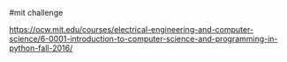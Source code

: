 #mit challenge



https://ocw.mit.edu/courses/electrical-engineering-and-computer-science/6-0001-introduction-to-computer-science-and-programming-in-python-fall-2016/
